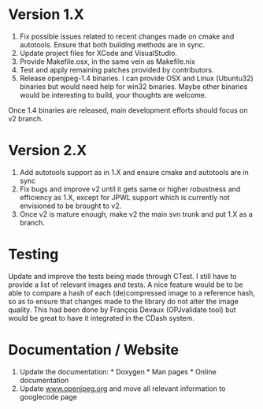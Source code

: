 # Version 1.X #
  1. Fix possible issues related to recent changes made on cmake and autotools. Ensure that both building methods are in sync.
  1. Update project files for XCode and VisualStudio.
  1. Provide Makefile.osx, in the same vein as Makefile.nix
  1. Test and apply remaining patches provided by contributors.
  1. Release openjpeg-1.4 binaries. I can provide OSX and Linux (Ubuntu32) binaries but would need help for win32 binaries. Maybe other binaries would be interesting to build, your thoughts are welcome.

Once 1.4 binaries are released, main development efforts should focus on v2 branch.

# Version 2.X #
  1. Add autotools support as in 1.X and ensure cmake and autotools are in sync
  1. Fix bugs and improve v2 until it gets same or higher robustness and efficiency as 1.X, except for JPWL support which is currently not envisioned to be brought to v2.
  1. Once v2 is mature enough, make v2 the main svn trunk and put 1.X as a branch.

# Testing #
Update and improve the tests being made through CTest. I still have to provide a list of relevant images and tests. A nice feature would be to be able to compare a hash of each (de)compressed image to a reference hash, so as to ensure that changes made to the library do not alter the image quality. This had been done by François Devaux (OPJvalidate tool) but would be great to have it integrated in the CDash system.

# Documentation / Website #
  1. Update the documentation:
    * Doxygen
    * Man pages
    * Online documentation
  1. Update www.openjpeg.org and move all relevant information to googlecode page